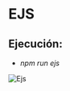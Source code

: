 # EJS

## Ejecución:

- *npm run ejs*

![Ejs](https://user-images.githubusercontent.com/4382527/159143682-6dc9601c-06c1-4741-91bc-8c99812f95aa.gif)